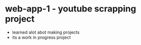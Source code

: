 # web-app-1 - youtube scrapping project
- learned alot abot making projects
- its a work in progress project
